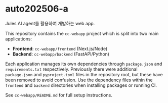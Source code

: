# auto202506-a

Jules AI agent를 활용하여 개발하는 web app.

This repository contains the `cc-webapp` project which is split into two main applications:

- **Frontend**: `cc-webapp/frontend` (Next.js/Node)
- **Backend**: `cc-webapp/backend` (FastAPI/Python)

Each application manages its own dependencies through `package.json` and `requirements.txt` respectively. Previously there were additional `package.json` and `pyproject.toml` files in the repository root, but these have been removed to avoid confusion. Use the dependency files within the `frontend` and `backend` directories when installing packages or running CI.

See `cc-webapp/README.md` for full setup instructions.

